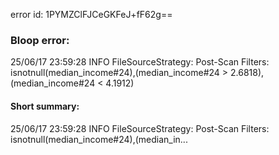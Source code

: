 error id: 1PYMZClFJCeGKFeJ+fF62g==
### Bloop error:

25/06/17 23:59:28 INFO FileSourceStrategy: Post-Scan Filters: isnotnull(median_income#24),(median_income#24 > 2.6818),(median_income#24 < 4.1912)
#### Short summary: 

25/06/17 23:59:28 INFO FileSourceStrategy: Post-Scan Filters: isnotnull(median_income#24),(median_in...